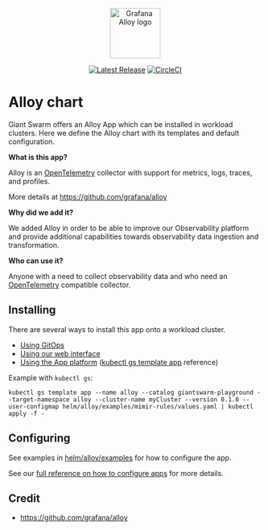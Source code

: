 <p align="center">
    <img src="assets/logo.png" alt="Grafana Alloy logo" height="100px">
</p>

<p align="center">
  <a href="https://github.com/giantswarm/alloy/releases"><img src="https://img.shields.io/github/release/giantswarm/alloy.svg" alt="Latest Release"></a>
  <a href="https://dl.circleci.com/status-badge/redirect/gh/giantswarm/alloy-app/tree/main"><img src="https://dl.circleci.com/status-badge/img/gh/giantswarm/alloy-app/tree/main.svg?style=svg" alt="CircleCI"></a>
</p>

# Alloy chart

Giant Swarm offers an Alloy App which can be installed in workload clusters.
Here we define the Alloy chart with its templates and default configuration.

**What is this app?**

Alloy is an [OpenTelemetry](https://opentelemetry.io/) collector with support for metrics, logs, traces, and profiles.

More details at https://github.com/grafana/alloy

**Why did we add it?**

We added Alloy in order to be able to improve our Observability platform and provide additional capabilities towards observability data ingestion and transformation.

**Who can use it?**

Anyone with a need to collect observability data and who need an [OpenTelemetry](https://opentelemetry.io/) compatible collector.

## Installing

There are several ways to install this app onto a workload cluster.

- [Using GitOps](https://docs.giantswarm.io/vintage/advanced/gitops/apps/add_appcr/)
- [Using our web interface](https://docs.giantswarm.io/vintage/platform-overview/web-interface/app-platform/#installing-an-app)
- [Using the App platform](https://docs.giantswarm.io/vintage/getting-started/app-platform/deploy-app/) ([kubectl gs template app](https://docs.giantswarm.io/vintage/use-the-api/kubectl-gs/template-app/) reference)

Example with `kubectl gs`:

```
kubectl gs template app --name alloy --catalog giantswarm-playground --target-namespace alloy --cluster-name myCluster --version 0.1.0 --user-configmap helm/alloy/examples/mimir-rules/values.yaml | kubectl apply -f -
```

## Configuring

See examples in [helm/alloy/examples](helm/alloy/examples) for how to configure the app.

See our [full reference on how to configure apps](https://docs.giantswarm.io/getting-started/app-platform/app-configuration/) for more details.

## Credit

- https://github.com/grafana/alloy
